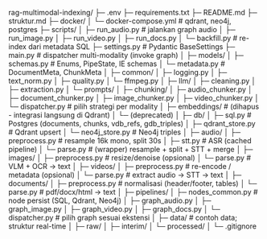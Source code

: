 rag-multimodal-indexing/
├─ .env
├─ requirements.txt
├─ README.md
├─ struktur.md
├─ docker/
│  └─ docker-compose.yml                # qdrant, neo4j, postgres
├─ scripts/
│  ├─ run_audio.py                      # jalankan graph audio
│  ├─ run_image.py
│  ├─ run_video.py
│  ├─ run_docs.py
│  └─ backfill.py                       # re-index dari metadata SQL
├─ settings.py                          # Pydantic BaseSettings
├─ main.py                              # dispatcher multi-modality (invoke graph)
│
├─ models/
│  ├─ schemas.py                        # Enums, PipeState, IE schemas
│  └─ metadata.py                       # DocumentMeta, ChunkMeta
│
├─ common/
│  ├─ logging.py
│  ├─ text_norm.py
│  ├─ quality.py
│  └─ ffmpeg.py
│
├─ llm/
│  ├─ cleaning.py
│  ├─ extraction.py
│  └─ prompts/
│
├─ chunking/
│  ├─ audio_chunker.py
│  ├─ document_chunker.py
│  ├─ image_chunker.py
│  ├─ video_chunker.py
│  └─ dispatcher.py                     # pilih strategi per modality
│
├─ embeddings/                          # (dihapus - integrasi langsung di Qdrant)
│  └─ (deprecated)
│
├─ db/
│  ├─ sql.py                            # Postgres (documents, chunks, vdb_refs, gdb_triples)
│  ├─ qdrant_store.py                   # Qdrant upsert
│  └─ neo4j_store.py                    # Neo4j triples
│
├─ audio/
│  ├─ preprocess.py                     # resample 16k mono, split 30s
│  ├─ stt.py                            # ASR (cached pipeline)
│  └─ parse.py                          # (wrapper) resample + split + STT + merge
│
├─ images/
│  ├─ preprocess.py                     # resize/denoise (opsional)
│  └─ parse.py                          # VLM + OCR → text
│
├─ videos/
│  ├─ preprocess.py                     # re-encode / metadata (opsional)
│  └─ parse.py                          # extract audio → STT → text
│
├─ documents/
│  ├─ preprocess.py                     # normalisasi (header/footer, tables)
│  └─ parse.py                          # pdf/docx/html → text
│
├─ pipelines/
│  ├─ nodes_common.py                   # node persist (SQL, Qdrant, Neo4j)
│  ├─ graph_audio.py
│  ├─ graph_image.py
│  ├─ graph_video.py
│  ├─ graph_docs.py
│  └─ dispatcher.py                     # pilih graph sesuai ekstensi
│
├─ data/                                # contoh data; struktur real-time
│  ├─ raw/
│  ├─ interim/
│  └─ processed/
│
└─ .gitignore
